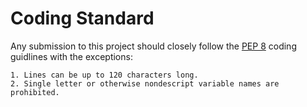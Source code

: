 Coding Standard
=========

Any submission to this project should closely follow the [PEP 8](https://www.python.org/dev/peps/pep-0008/) coding guidlines with the exceptions:

    1. Lines can be up to 120 characters long.
    2. Single letter or otherwise nondescript variable names are prohibited.
